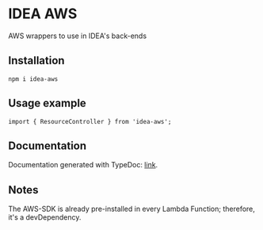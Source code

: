 # IDEA AWS

AWS wrappers to use in IDEA's back-ends

## Installation

`npm i idea-aws`

## Usage example

```
import { ResourceController } from 'idea-aws';
```

## Documentation

Documentation generated with TypeDoc: [link](https://uatisdeproblem.github.io/IDEA-AWS).

## Notes

The AWS-SDK is already pre-installed in every Lambda Function; therefore, it's a devDependency.
